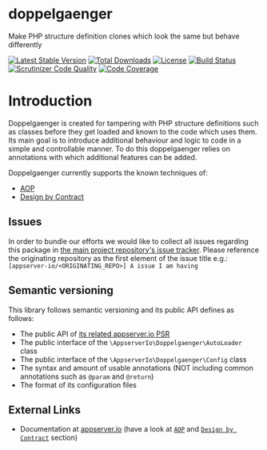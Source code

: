 # doppelgaenger

Make PHP structure definition clones which look the same but behave differently

[![Latest Stable Version](https://img.shields.io/packagist/v/appserver-io/doppelgaenger.svg?style=flat-square)](https://packagist.org/packages/appserver-io/doppelgaenger) 
 [![Total Downloads](https://img.shields.io/packagist/dt/appserver-io/doppelgaenger.svg?style=flat-square)](https://packagist.org/packages/appserver-io/doppelgaenger)
 [![License](https://img.shields.io/packagist/l/appserver-io/doppelgaenger.svg?style=flat-square)](https://packagist.org/packages/appserver-io/doppelgaenger)
[![Build Status](https://ci.appserver.io/buildStatus/icon?job=github_appserver-io_doppelgaenger)](https://ci.appserver.io/job/github_appserver-io_doppelgaenger/)
 [![Scrutinizer Code Quality](https://img.shields.io/scrutinizer/g/appserver-io/doppelgaenger/master.svg?style=flat-square)](https://scrutinizer-ci.com/g/appserver-io/doppelgaenger/?branch=master)
 [![Code Coverage](https://img.shields.io/scrutinizer/coverage/g/appserver-io/doppelgaenger/master.svg?style=flat-square)](https://scrutinizer-ci.com/g/appserver-io/doppelgaenger/?branch=master)

# Introduction

Doppelgaenger is created for tampering with PHP structure definitions such as classes before they get loaded and known to the code which uses them.
Its main goal is to introduce additional behaviour and logic to code in a simple and controllable manner.
To do this doppelgaenger relies on annotations with which additional features can be added.

Doppelgaenger currently supports the known techniques of:

- [AOP](http://en.wikipedia.org/wiki/Aspect-oriented_programming)
- [Design by Contract](http://en.wikipedia.org/wiki/Design_by_contract)

## Issues
In order to bundle our efforts we would like to collect all issues regarding this package in [the main project repository's issue tracker](https://github.com/appserver-io/appserver/issues).
Please reference the originating repository as the first element of the issue title e.g.:
`[appserver-io/<ORIGINATING_REPO>] A issue I am having`

## Semantic versioning
This library follows semantic versioning and its public API defines as follows:

* The public API of [its related appserver.io PSR](https://github.com/appserver-io-psr/mop)
* The public interface of the `\AppserverIo\Doppelgaenger\AutoLoader` class
* The public interface of the `\AppserverIo\Doppelgaenger\Config` class
* The syntax and amount of usable annotations (NOT including common annotations such as `@param` and `@return`)
* The format of its configuration files

## External Links
* Documentation at [appserver.io](http://docs.appserver.io) (have a look at [`AOP`](http://appserver.io/get-started/documentation/aop.html) and [`Design by Contract`](http://appserver.io/get-started/documentation/design-by-contract.html) section)
